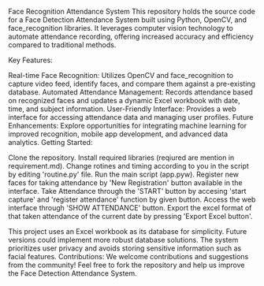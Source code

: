 Face Recognition Attendance System
This repository holds the source code for a Face Detection Attendance System built using Python, OpenCV, and face_recognition libraries. It leverages computer vision technology to automate attendance recording, offering increased accuracy and efficiency compared to traditional methods.

Key Features:

Real-time Face Recognition: Utilizes OpenCV and face_recognition to capture video feed, identify faces, and compare them against a pre-existing database.
Automated Attendance Management: Records attendance based on recognized faces and updates a dynamic Excel workbook with date, time, and subject information.
User-Friendly Interface: Provides a web interface for accessing attendance data and managing user profiles.
Future Enhancements: Explore opportunities for integrating machine learning for improved recognition, mobile app development, and advanced data analytics.
Getting Started:

Clone the repository.
Install required libraries (reqiured are mention in requirement.md).
Change rotines and timing according to you in the script by editing 'routine.py' file.
Run the main script (app.pyw).
Register new faces for taking attendance by 'New Registration' button available in the interface. 
Take Attendance through the 'START' button by accesing 'start capture' and 'register attendance' function by given button.
Access the web interface through 'SHOW ATTENDANCE' button.
Export the excel format of that taken attendance of the current date by pressing 'Export Excel button'.



This project uses an Excel workbook as its database for simplicity. Future versions could implement more robust database solutions.
The system prioritizes user privacy and avoids storing sensitive information such as facial features.
Contributions:
We welcome contributions and suggestions from the community! Feel free to fork the repository and help us improve the Face Detection Attendance System.
